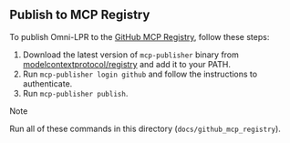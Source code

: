 ## Publish to MCP Registry

To publish Omni-LPR to the [GitHub MCP Registry](https://github.com/mcp), follow these steps:

1. Download the latest version of `mcp-publisher` binary from [modelcontextprotocol/registry](https://github.com/modelcontextprotocol/registry) and add it to your PATH.
2. Run `mcp-publisher login github` and follow the instructions to authenticate.
3. Run `mcp-publisher publish`.

> [!NOTE]
> Run all of these commands in this directory (`docs/github_mcp_registry`).
